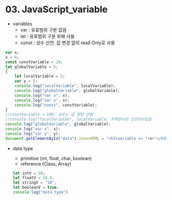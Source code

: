 # 03. JavaScript_variable

- variables
  - var : 유효범위 구분 없음
  - let : 유효범위 구분 위해 사용
  - const : 상수 선언. 값 변경 없이 read Only로 사용

```js
var x; 
x = 6;
const constVariable = 10;
let globalVariable = 5;
{
    let localVariable = 5;
    var y = 5;
    console.log("localVariable", localVariable);
    console.log("globalVariable", globalVariable);
    console.log("var x", x);
    console.log("var x", x);
    console.log("const", constVariable);
}
//constVariable = 100; 상수는 값 할당 안됨
//console.log("localVarialbe", localVariable; 지역변수로 선언되어있음
console.log("globalVariable", globalVariable);
console.log("var x", x);
console.log("var y", y);
document.getElementById("data").innerHTML = "<h3>variable x= "+x+"</h3>";
```

- data type

  - primitive (int, float, char, boolean)
  - reference (Class, Array)

  ```js
  let intV = 10;
  let floatV = 10.5;
  let stringV = "10";
  let booleanV = true;
  console.log("data type")
  ```

  